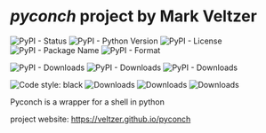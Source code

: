 
# *pyconch* project by Mark Veltzer

![PyPI - Status](https://img.shields.io/pypi/status/pyconch)
![PyPI - Python Version](https://img.shields.io/pypi/pyversions/pyconch)
![PyPI - License](https://img.shields.io/pypi/l/pyconch)
![PyPI - Package Name](https://img.shields.io/pypi/v/pyconch)
![PyPI - Format](https://img.shields.io/pypi/format/pyconch)

![PyPI - Downloads](https://img.shields.io/pypi/dd/pyconch)
![PyPI - Downloads](https://img.shields.io/pypi/dw/pyconch)
![PyPI - Downloads](https://img.shields.io/pypi/dm/pyconch)

![Code style: black](https://img.shields.io/badge/code%20style-black-000000.svg)
![Downloads](https://pepy.tech/badge/pyconch)
![Downloads](https://pepy.tech/badge/pyconch/month)
![Downloads](https://pepy.tech/badge/pyconch/week)


Pyconch is a wrapper for a shell in python

project website: <https://veltzer.github.io/pyconch>
